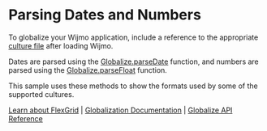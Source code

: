 Parsing Dates and Numbers
=========================

To globalize your Wijmo application, include a reference to the appropriate [culture file](@Doc/Topics/Wijmo/Globalization)
after loading Wijmo.

Dates are parsed using the [Globalize.parseDate](https://www.grapecity.com/wijmo/api/classes/wijmo.globalize.html#parsedate) function, and numbers are parsed using the [Globalize.parseFloat](https://www.grapecity.com/wijmo/api/classes/wijmo.globalize.html#parsefloat) function. 

This sample uses these methods to show the formats used by some of the supported cultures.

[Learn about FlexGrid](https://www.grapecity.com/wijmo/flexgrid-javascript-data-grid) | [Globalization Documentation](https://www.grapecity.com/wijmo/docs/Topics/Wijmo/Globalization) | [Globalize API Reference](https://www.grapecity.com/wijmo/api/classes/wijmo.globalize.html)